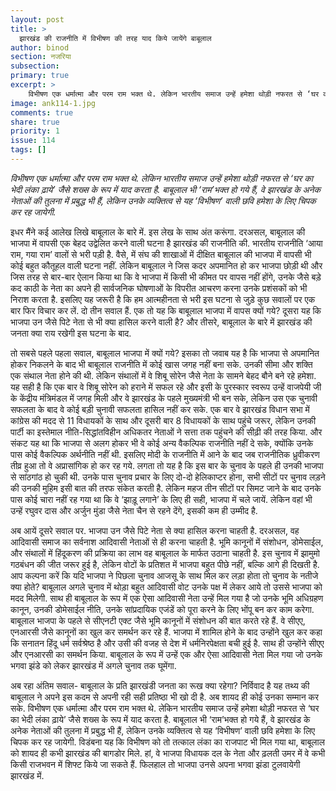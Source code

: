 ```yaml
---
layout: post
title: >
  झारखंड की राजनीति में विभीषण की तरह याद किये जायेंगे बाबूलाल
author: binod
section: नजरिया
subsection:
primary: true
excerpt: >
    विभीषण एक धर्मात्मा और परम राम भक्त थे. लेकिन भारतीय समाज उन्हें हमेशा थोड़ी नफरत से ‘घर का भेदी लंका ढ़ाये’ जैसे शख्स के रूप में याद करता है. बाबूलाल भी ‘राम’भक्त हो गये हैं, वे झारखंड के अनेक नेताओं की तुलना में प्रबुद्ध भी हैं, लेकिन उनके व्यक्तित्व से यह ‘विभीषण’ वाली छवि हमेशा के लिए चिपक कर रह जायेगी.
image: ank114-1.jpg
comments: true
share: true
priority: 1
issue: 114
tags: []
---
```

*विभीषण एक धर्मात्मा और परम राम भक्त थे. लेकिन भारतीय समाज उन्हें हमेशा थोड़ी नफरत से ‘घर का भेदी लंका ढ़ाये’ जैसे शख्स के रूप में याद करता है. बाबूलाल भी ‘राम’भक्त हो गये हैं, वे झारखंड के अनेक नेताओं की तुलना में प्रबुद्ध भी हैं, लेकिन उनके व्यक्तित्व से यह ‘विभीषण’ वाली छवि हमेशा के लिए चिपक कर रह जायेगी.*

इधर मैंने कई आलेख लिखे बाबूलाल के बारे में. इस लेख के साथ अंत करूंगा. दरअसल, बाबूलाल की भाजपा में वापसी एक बेहद उद्वेलित करने वाली घटना है झारखंड की राजनीति की. भारतीय राजनीति ‘आया राम, गया राम’ वालों से भरी पड़ी है. वैसे, में संघ की शाखाओं में दीक्षित बाबूलाल की भाजपा में वापसी भी कोई बहुत कौतूहल वाली घटना नहीं. लेकिन बाबूलाल ने जिस कदर अपमानित हो कर भाजपा छोड़ी थी और जिस तरह से बार-बार ऐलान किया था कि वे भाजपा में किसी भी कीमत पर वापस नहीं होंगे, उनके जैसे बड़े कद काठी के नेता का अपने ही सार्वजनिक घोषणाओं के विपरीत आचरण करना उनके प्रशंसकों को भी निराश करता है. इसलिए यह जरूरी है कि हम आत्महीनता से भरी इस घटना से जुड़े कुछ सवालों पर एक बार फिर विचार कर लें. दो तीन सवाल हैं. एक तो यह कि बाबूलाल भाजपा में वापस क्यों गये? दूसरा यह कि भाजपा उन जैसे पिटे नेता से भी क्या हासिल करने वाली है? और तीसरे, बाबूलाल के बारे में झारखंड की जनता क्या राय रखेगी इस घटना के बाद.

तो सबसे पहले पहला सवाल, बाबूलाल भाजपा में क्यों गये? इसका तो जवाब यह है कि भाजपा से अपमानित होकर निकलने के बाद भी बाबूलाल राजनीति में कोई खास जगह नहीं बना सके. उनकी सीमा और शक्ति एक संथाल नेता होने की थी. लेकिन संथालों में वे शिबू सोरेन जैसे नेता के सामने बेहद बौने बने रहे हमेशा. यह सही है कि एक बार वे शिबू सोरेन को हराने में सफल रहे और इसी के पुरस्कार स्वरूप उन्हें वाजपेयी जी के केंद्रीय मंत्रिमंडल में जगह मिली और वे झारखंड के पहले मुख्यमंत्री भी बन सके, लेकिन उस एक चुनावी सफलता के बाद वे कोई बड़ी चुनावी सफलता हासिल नहीं कर सके. एक बार वे झारखंड विधान सभा में कांग्रेस की मदद से 11 विधायकों के साथ और दूसरी बार 8 विधायकों के साथ पहुंचे जरूर, लेकिन उनकी पार्टी का इस्तेमाल नीति-सिद्धांतविहीन अधिकतर नेताओं ने सत्ता तक पहुंचने की सीढ़ी की तरह किया. और संकट यह था कि भाजपा से अलग होकर भी वे कोई अन्य वैकल्पिक राजनीति नहीं दे सके, क्योंकि उनके पास कोई वैकल्पिक अर्थनीति नहीं थी. इसलिए मोदी के राजनीति में आने के बाद जब राजनीतिक ध्रुवीकरण तीव्र हुआ तो वे अप्रासांगिक हो कर रह गये. लगता तो यह है कि इस बार के चुनाव के पहले ही उनकी भाजपा से सांठगांठ हो चुकी थी. उनके पास चुनाव प्रचार के लिए दो-दो हेलिकाप्टर होना, सभी सीटों पर चुनाव लड़ने की उनकी मुहिम इसी बात की तरफ संकेत करती है. लेकिन महज तीन सीटों पर सिमट जाने के बाद उनके पास कोई चारा नहीं रह गया था कि वे ‘झाड़ू लगाने’ के लिए ही सही, भाजपा में चले जायें. लेकिन वहां भी उन्हें रघुवर दास और अर्जुन मुंडा जैसे नेता चैन से रहने देंगे, इसकी कम ही उम्मीद है.

अब आयें दूसरे सवाल पर. भाजपा उन जैसे पिटे नेता से क्या हासिल करना चाहती है. दरअसल, वह आदिवासी समाज का सर्वनाश आदिवासी नेताओं से ही करना चाहती है. भूमि कानूनों में संशोधन, डोमेसाईल, और संथालों में हिंदूकरण की प्रक्रिया का लाभ वह बाबूलाल के मार्फत उठाना चाहती है. इस चुनाव में झामुमो गठबंधन की जीत जरूर हुई है, लेकिन वोटों के प्रतिशत में भाजपा बहुत पीछे नहीं, बल्कि आगे ही दिखती है. आप कल्पना करें कि यदि भाजपा ने पिछला चुनाव आजसू के साथ मिल कर लड़ा होता तो चुनाव के नतीजे क्या होते? बाबूलाल अगले चुनाव में थोड़ा बहुत आदिवासी वोट उनके पक्ष में लेकर आये तो उससे भाजपा को मदद मिलेगी. साथ ही बाबूलाल के रूप में एक ऐसा आदिवासी नेता उन्हें मिल गया है जो उनके भूमि अधिग्रहण कानून, उनकी डोमेसाईल नीति, उनके सांप्रदायिक एजंडें को पूरा करने के लिए भोंपू बन कर काम करेगा. बाबूलाल भाजपा के पहले से सीएनटी एक्ट जैसे भूमि कानूनों में संशोधन की बात करते रहे हैं. वे सीएए, एनआरसी जैसे कानूनों का खुल कर समर्थन कर रहे हैं. भाजपा में शामिल होने के बाद उन्होंने खुल कर कहा कि सनातन हिंदू धर्म सर्वश्रेष्ठ है और उसी की वजह से देश में धर्मनिरपेक्षता बची हुई है. साथ ही उन्होंने सीएए और एनआरसी का समर्थन किया. बाबूलाल के रूप में उन्हें एक और ऐसा आदिवासी नेता मिल गया जो उनके भगवा झंडे को लेकर झारखंड में अगले चुनाव तक घूमेंगा.

अब रहा अंतिम सवाल- बाबूलाल के प्रति झारखंडी जनता का रूख क्या रहेगा? निर्विवाद है यह तथ्य की बाबूलाल ने अपने इस कदम से अपनी रही सही प्रतिष्ठा भी खो दी है. अब शायद ही कोई उनका सम्मान कर सके. विभीषण एक धर्मात्मा और परम राम भक्त थे. लेकिन भारतीय समाज उन्हें हमेशा थोड़ी नफरत से ‘घर का भेदी लंका ढ़ाये’ जैसे शख्स के रूप में याद करता है. बाबूलाल भी ‘राम’भक्त हो गये हैं, वे झारखंड के अनेक नेताओं की तुलना में प्रबुद्ध भी हैं, लेकिन उनके व्यक्तित्व से यह ‘विभीषण’ वाली छवि हमेशा के लिए चिपक कर रह जायेगी. विडंबना यह कि विभीषण को तो तत्काल लंका का राजपाट भी मिल गया था, बाबूलाल को शायद ही कभी झारखंड की बागडोर मिले. हां, वे भाजपा विधायक दल के नेता और ढ़लती उमर में वे कभी किसी राजभवन में शिफ्ट किये जा सकते हैं. फिलहाल तो भाजपा उनसे अपना भगवा झंडा टुलवायेगी झारखंड में.
